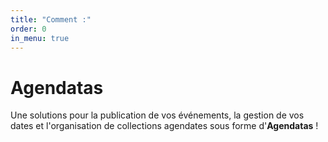 ```yaml
---
title: "Comment :"
order: 0
in_menu: true
---
```

# Agendatas 

Une solutions pour la publication de vos événements, la gestion de vos dates et l'organisation de collections agendates sous forme d'**Agendatas**   ! 